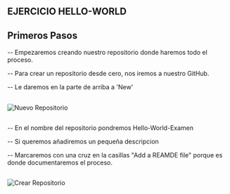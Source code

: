 ## EJERCICIO HELLO-WORLD

## Primeros Pasos

-- Empezaremos creando nuestro repositorio donde haremos todo el proceso.

-- Para crear un repositorio desde cero, nos iremos a nuestro GitHub.

-- Le daremos en la parte de arriba  a 'New'


##

![Nuevo Repositorio](https://github.com/AlejandroRocaMateu/hello-world-examen/blob/19f41cf2a5d6bd43789560d43a326f9b6a6465df/1.PNG)

##

-- En el nombre del repositorio pondremos Hello-World-Examen

-- Si queremos añadiremos un pequeña descripcion

-- Marcaremos con una cruz en la casillas "Add a REAMDE file" porque es donde documentaremos el proceso.

##

![Crear Repositorio]()



